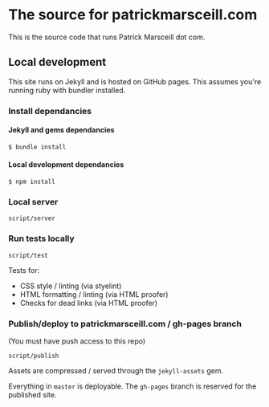 # The source for patrickmarsceill.com

This is the source code that runs Patrick Marsceill dot com.

## Local development

This site runs on Jekyll and is hosted on GitHub pages. This assumes you're running ruby with bundler installed.

### Install dependancies

#### Jekyll and gems dependancies
```
$ bundle install
```

#### Local development dependancies
```
$ npm install
```

### Local server
```
script/server
```

### Run tests locally
```
script/test
```

Tests for:
-   CSS style / linting (via styelint)
-   HTML formatting / linting (via HTML proofer)
-   Checks for dead links (via HTML proofer)

### Publish/deploy to patrickmarsceill.com / gh-pages branch
(You must have push access to this repo)
```
script/publish
```

Assets are compressed / served through the `jekyll-assets` gem.

Everything in `master` is deployable. The `gh-pages` branch is reserved for the published site.
